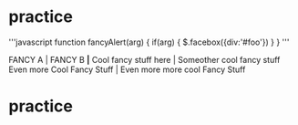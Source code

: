 # practice
'''javascript
function fancyAlert(arg) {
  if(arg) {
    $.facebox({div:'#foo'})
  }
}
'''

FANCY A | FANCY B
________|________
Cool fancy stuff here | Someother cool fancy stuff
Even more Cool Fancy Stuff | Even more more cool Fancy Stuff 


# practice
